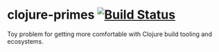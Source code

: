# clojure-primes [![Build Status](https://travis-ci.org/jackfirth/clojure-primes.svg)](https://travis-ci.org/jackfirth/clojure-primes)

Toy problem for getting more comfortable with Clojure build tooling and ecosystems.
